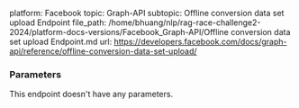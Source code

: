 platform: Facebook
topic: Graph-API
subtopic: Offline conversion data set upload Endpoint
file_path: /home/bhuang/nlp/rag-race-challenge2-2024/platform-docs-versions/Facebook_Graph-API/Offline conversion data set upload Endpoint.md
url: https://developers.facebook.com/docs/graph-api/reference/offline-conversion-data-set-upload/

### Parameters

This endpoint doesn't have any parameters.